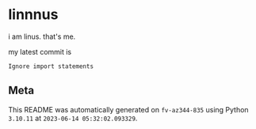 # linnnus

i am linus. that's me.

my latest commit is

```
Ignore import statements
```

## Meta

This README was automatically generated on `fv-az344-835` using Python
`3.10.11` at `2023-06-14 05:32:02.093329`.
